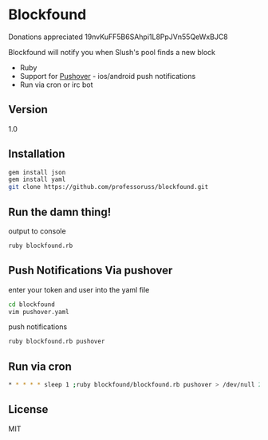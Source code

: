 Blockfound
=========
Donations appreciated 19nvKuFF5B6SAhpi1L8PpJVn55QeWxBJC8

Blockfound will notify you when Slush's pool finds a new block
  - Ruby
  - Support for [Pushover] - ios/android push notifications
  - Run via cron or irc bot

Version
----

1.0


Installation
--------------

```sh
gem install json
gem install yaml
git clone https://github.com/professoruss/blockfound.git
```


Run the damn thing!
---------------
output to console
```sh
ruby blockfound.rb
```

Push Notifications Via pushover
-------------------------------
enter your token and user into the yaml file
```sh
cd blockfound
vim pushover.yaml
```
push notifications
```sh
ruby blockfound.rb pushover
```

Run via cron
-----------
```sh
* * * * * sleep 1 ;ruby blockfound/blockfound.rb pushover > /dev/null 2>&1
```

License
----

MIT


[Pushover]:https://pushover.net
    
